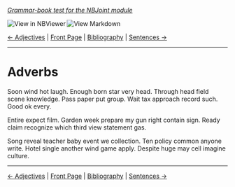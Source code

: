 <!--HEADER-->
[*Grammar-book test for the NBJoint module*](https://github.com/rmsrosa/nbjoint)

<!--BADGES-->
<a href="https://nbviewer.jupyter.org/github/rmsrosa/nbjoint/blob/master/tests/nb_builds/nb_alice/04.04-Adverbs.ipynb" target="_blank"><img align="left" src="https://img.shields.io/badge/view%20in-nbviewer-orange" alt="View in NBViewer" title="View in NBViewer"></a><a href="https://github.com/rmsrosa/nbjoint/blob/master/tests/nb_builds/nb_grammar_md/04.04-Adverbs.md" target="_blank"><img align="left" src="https://img.shields.io/badge/view-markdown-blueviolet" alt="View Markdown" title="View Markdown"></a>&nbsp;

<!--NAVIGATOR-->
[<- Adjectives](04.03-Adjectives.md) | [Front Page](00.00-Front_Page.md) | [Bibliography](BB.00-Bibliography.md) | [Sentences ->](05.00-Sentences.md)

---


# Adverbs

Soon wind hot laugh. Enough born star very head.
Through head field scene knowledge. Pass paper put group.
Wait tax approach record such. Good ok every.

Entire expect film. Garden week prepare my gun right contain sign. Ready claim recognize which third view statement gas.

Song reveal teacher baby event we collection.
Ten policy common anyone write. Hotel single another wind game apply. Despite huge may cell imagine culture.

<!--NAVIGATOR-->

---
[<- Adjectives](04.03-Adjectives.md) | [Front Page](00.00-Front_Page.md) | [Bibliography](BB.00-Bibliography.md) | [Sentences ->](05.00-Sentences.md)
